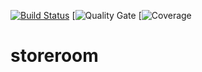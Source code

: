 [![Build Status](https://travis-ci.org/ismaelcabanas/storeroom.svg?branch=master)](https://travis-ci.org/ismaelcabanas/storeroom)
[![Quality Gate](https://sonarcloud.io/api/project_badges/measure?project=storeroom%3Astoreroom-rest-api&metric=alert_status)
[![Coverage](https://sonarcloud.io/api/project_badges/measure?project=storeroom%3Astoreroom-rest-api&metric=coverage)

# storeroom